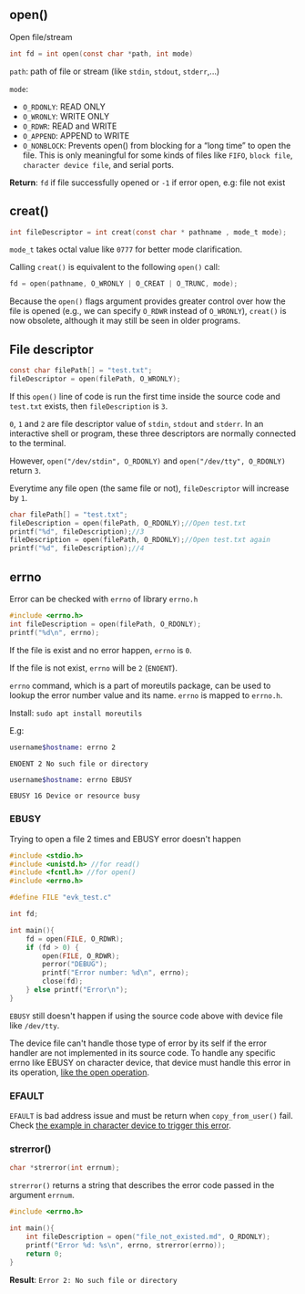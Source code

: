 ## open()

Open file/stream

```c
int fd = int open(const char *path, int mode)
```

``path``: path of file or stream (like ``stdin``, ``stdout``, ``stderr``,...)

``mode``:

* ``O_RDONLY``: READ ONLY
* ``O_WRONLY``: WRITE ONLY
* ``O_RDWR``: READ and WRITE
* ``O_APPEND``: APPEND to WRITE
* ``O_NONBLOCK``: Prevents open() from blocking for a “long time” to open the file. This is only meaningful for some kinds of files like ``FIFO``, ``block file``, ``character device file``, and serial ports.

**Return**: ``fd`` if file successfully opened or ``-1`` if error open, e.g: file not exist

## creat()

```c
int fileDescriptor = int creat(const char * pathname , mode_t mode);
```
``mode_t`` takes octal value like ``0777`` for better mode clarification.

Calling ``creat()`` is equivalent to the following ``open()`` call:

```c
fd = open(pathname, O_WRONLY | O_CREAT | O_TRUNC, mode);
```

Because the ``open()`` flags argument provides greater control over how the file is opened (e.g., we can specify ``O_RDWR`` instead of ``O_WRONLY``), ``creat()`` is now obsolete, although it may still be seen in older programs.

## File descriptor

```c
const char filePath[] = "test.txt";
fileDescriptor = open(filePath, O_WRONLY);
```

If this ``open()`` line of code is run the first time inside the source code and ``test.txt`` exists, then ``fileDescription`` is ``3``.

``0``, ``1`` and ``2`` are file descriptor value of ``stdin``, ``stdout`` and ``stderr``. In an interactive shell or program, these three descriptors are normally connected to the terminal.

However, ``open("/dev/stdin", O_RDONLY)`` and ``open("/dev/tty", O_RDONLY)`` return ``3``.

Everytime any file open (the same file or not), ``fileDescriptor`` will increase by ``1``.

```c
char filePath[] = "test.txt";
fileDescription = open(filePath, O_RDONLY);//Open test.txt
printf("%d", fileDescription);//3
fileDescription = open(filePath, O_RDONLY);//Open test.txt again
printf("%d", fileDescription);//4
```

## errno

Error can be checked with ``errno`` of library ``errno.h``

```c
#include <errno.h>
int fileDescription = open(filePath, O_RDONLY);
printf("%d\n", errno);
```

If the file is exist and no error happen, ``errno`` is ``0``.

If the file is not exist, ``errno`` will be ``2`` (``ENOENT``).

``errno`` command, which is a part of moreutils package, can be used to lookup the error number value and its name. ``errno`` is mapped to ``errno.h``.

Install: ``sudo apt install moreutils``

E.g:

```sh
username$hostname: errno 2
```

```
ENOENT 2 No such file or directory
```

```sh
username$hostname: errno EBUSY
```

```
EBUSY 16 Device or resource busy
```

### EBUSY

Trying to open a file 2 times and EBUSY error doesn't happen

```c
#include <stdio.h>
#include <unistd.h> //for read()
#include <fcntl.h> //for open()
#include <errno.h>

#define FILE "evk_test.c"

int fd;

int main(){
    fd = open(FILE, O_RDWR);
    if (fd > 0) {
        open(FILE, O_RDWR);
        perror("DEBUG");
        printf("Error number: %d\n", errno);
        close(fd);
    } else printf("Error\n");
}
```

``EBUSY`` still doesn't happen if using the source code above with device file like ``/dev/tty``.

The device file can't handle those type of error by its self if the error handler are not implemented in its source code. To handle any specific errno like EBUSY on character device, that device must handle this error in its operation, [like the open operation](https://github.com/TranPhucVinh/C/blob/master/Kernel/Character%20device/README.md#handle-specific-error-from-errno-from-userspace).

### EFAULT

``EFAULT`` is bad address issue and must be return when ``copy_from_user()`` fail. Check [the example in character device to trigger this error](https://github.com/TranPhucVinh/C/blob/master/Kernel/Character%20device/README.md#operation-with-character-device-by-ioctl).

### strerror()

```c
char *strerror(int errnum);
```

``strerror()`` returns a string that describes the error code passed in the argument ``errnum``.

```c
#include <errno.h>

int main(){
    int fileDescription = open("file_not_existed.md", O_RDONLY);
    printf("Error %d: %s\n", errno, strerror(errno));
    return 0;
}
```
**Result**: ``Error 2: No such file or directory``

